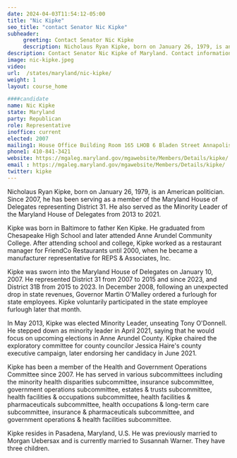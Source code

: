 ```yaml
---
date: 2024-04-03T11:54:12-05:00
title: "Nic Kipke"
seo_title: "contact Senator Nic Kipke"
subheader:
     greeting: Contact Senator Nic Kipke
     description: Nicholaus Ryan Kipke, born on January 26, 1979, is an American politician. Since 2007, he has been serving as a member of the Maryland House of Delegates representing District 31.
description: Contact Senator Nic Kipke of Maryland. Contact information for Nic Kipke includes email address, phone number, and mailing address.
image: nic-kipke.jpeg
video:
url:  /states/maryland/nic-kipke/
weight: 1
layout: course_home

####candidate
name: Nic Kipke
state: Maryland
party: Republican
role: Representative
inoffice: current
elected: 2007
mailing1: House Office Building Room 165 LHOB 6 Bladen Street Annapolis, MD 21401
phone1: 410-841-3421
website: https://mgaleg.maryland.gov/mgawebsite/Members/Details/kipke/
email : https://mgaleg.maryland.gov/mgawebsite/Members/Details/kipke/
twitter: kipke
---
```


Nicholaus Ryan Kipke, born on January 26, 1979, is an American politician. Since 2007, he has been serving as a member of the Maryland House of Delegates representing District 31. He also served as the Minority Leader of the Maryland House of Delegates from 2013 to 2021.

Kipke was born in Baltimore to father Ken Kipke. He graduated from Chesapeake High School and later attended Anne Arundel Community College. After attending school and college, Kipke worked as a restaurant manager for FriendCo Restaurants until 2000, when he became a manufacturer representative for REPS & Associates, Inc.

Kipke was sworn into the Maryland House of Delegates on January 10, 2007. He represented District 31 from 2007 to 2015 and since 2023, and District 31B from 2015 to 2023. In December 2008, following an unexpected drop in state revenues, Governor Martin O'Malley ordered a furlough for state employees. Kipke voluntarily participated in the state employee furlough later that month.

In May 2013, Kipke was elected Minority Leader, unseating Tony O'Donnell. He stepped down as minority leader in April 2021, saying that he would focus on upcoming elections in Anne Arundel County. Kipke chaired the exploratory committee for county councilor Jessica Haire's county executive campaign, later endorsing her candidacy in June 2021.

Kipke has been a member of the Health and Government Operations Committee since 2007. He has served in various subcommittees including the minority health disparities subcommittee, insurance subcommittee, government operations subcommittee, estates & trusts subcommittee, health facilities & occupations subcommittee, health facilities & pharmaceuticals subcommittee, health occupations & long-term care subcommittee, insurance & pharmaceuticals subcommittee, and government operations & health facilities subcommittee.

Kipke resides in Pasadena, Maryland, U.S. He was previously married to Morgan Uebersax and is currently married to Susannah Warner. They have three children.
